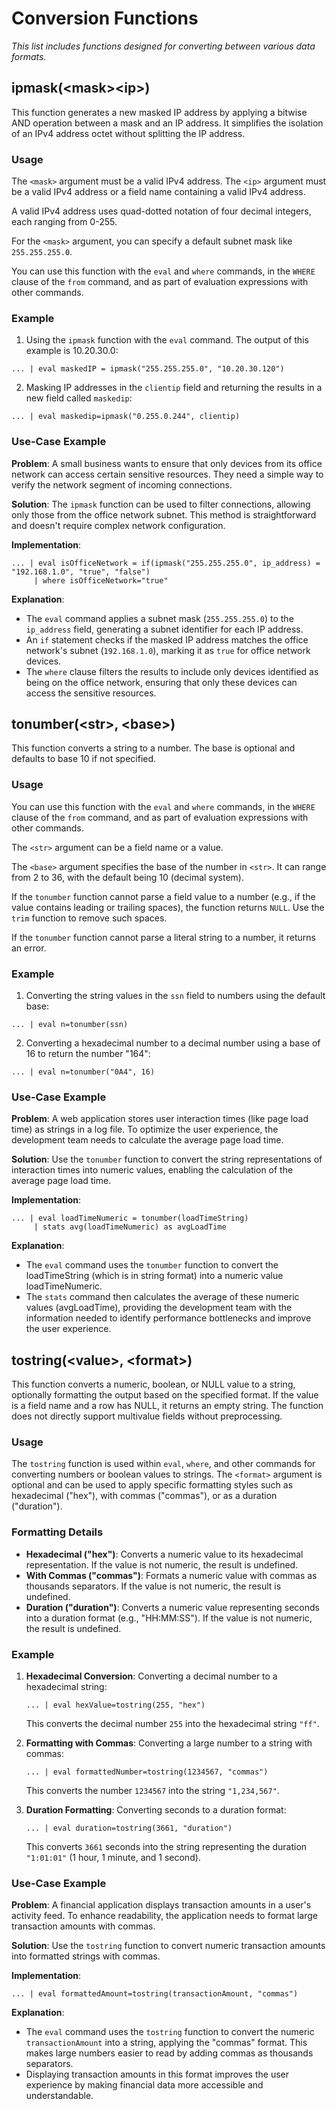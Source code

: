 
# Conversion Functions

_This list includes functions designed for converting between various data formats._

## **ipmask(&lt;mask&gt;&lt;ip&gt;)**

This function generates a new masked IP address by applying a bitwise AND operation between a mask and an IP address. It simplifies the isolation of an IPv4 address octet without splitting the IP address.

### Usage

The `<mask>` argument must be a valid IPv4 address. The `<ip>` argument must be a valid IPv4 address or a field name containing a valid IPv4 address.

A valid IPv4 address uses quad-dotted notation of four decimal integers, each ranging from 0-255.

For the `<mask>` argument, you can specify a default subnet mask like `255.255.255.0`.

You can use this function with the `eval` and `where` commands, in the `WHERE` clause of the `from` command, and as part of evaluation expressions with other commands.

### Example

1. Using the `ipmask` function with the `eval` command. The output of this example is 10.20.30.0:
```spl
... | eval maskedIP = ipmask("255.255.255.0", "10.20.30.120")
```

2. Masking IP addresses in the `clientip` field and returning the results in a new field called `maskedip`:
```spl
... | eval maskedip=ipmask("0.255.0.244", clientip)
```

### Use-Case Example

**Problem**: A small business wants to ensure that only devices from its office network can access certain sensitive resources. They need a simple way to verify the network segment of incoming connections.

**Solution**: The `ipmask` function can be used to filter connections, allowing only those from the office network subnet. This method is straightforward and doesn't require complex network configuration.

**Implementation**:

```spl
... | eval isOfficeNetwork = if(ipmask("255.255.255.0", ip_address) = "192.168.1.0", "true", "false")
     | where isOfficeNetwork="true"
```

**Explanation**:

- The `eval` command applies a subnet mask (`255.255.255.0`) to the `ip_address` field, generating a subnet identifier for each IP address.
- An `if` statement checks if the masked IP address matches the office network's subnet (`192.168.1.0`), marking it as `true` for office network devices.
- The `where` clause filters the results to include only devices identified as being on the office network, ensuring that only these devices can access the sensitive resources.

## **tonumber(&lt;str&gt;, &lt;base&gt;)**

This function converts a string to a number. The base is optional and defaults to base 10 if not specified.

### Usage

You can use this function with the `eval` and `where` commands, in the `WHERE` clause of the `from` command, and as part of evaluation expressions with other commands.

The `<str>` argument can be a field name or a value.

The `<base>` argument specifies the base of the number in `<str>`. It can range from 2 to 36, with the default being 10 (decimal system).

If the `tonumber` function cannot parse a field value to a number (e.g., if the value contains leading or trailing spaces), the function returns `NULL`. Use the `trim` function to remove such spaces.

If the `tonumber` function cannot parse a literal string to a number, it returns an error.

### Example
1. Converting the string values in the `ssn` field to numbers using the default base:
```spl
... | eval n=tonumber(ssn)
```

2. Converting a hexadecimal number to a decimal number using a base of 16 to return the number "164":
```spl
... | eval n=tonumber("0A4", 16)
```

### Use-Case Example

**Problem**: A web application stores user interaction times (like page load time) as strings in a log file. To optimize the user experience, the development team needs to calculate the average page load time.

**Solution**: Use the `tonumber` function to convert the string representations of interaction times into numeric values, enabling the calculation of the average page load time.

**Implementation**:

```spl
... | eval loadTimeNumeric = tonumber(loadTimeString)
     | stats avg(loadTimeNumeric) as avgLoadTime
```

**Explanation**:

- The `eval` command uses the `tonumber` function to convert the loadTimeString (which is in string format) into a numeric value loadTimeNumeric.
- The `stats` command then calculates the average of these numeric values (avgLoadTime), providing the development team with the information needed to identify performance bottlenecks and improve the user experience.

## **tostring(&lt;value&gt;, &lt;format&gt;)**

This function converts a numeric, boolean, or NULL value to a string, optionally formatting the output based on the specified format. If the value is a field name and a row has NULL, it returns an empty string. The function does not directly support multivalue fields without preprocessing.

### Usage

The `tostring` function is used within `eval`, `where`, and other commands for converting numbers or boolean values to strings. The `<format>` argument is optional and can be used to apply specific formatting styles such as hexadecimal ("hex"), with commas ("commas"), or as a duration ("duration").

### Formatting Details

- **Hexadecimal ("hex")**: Converts a numeric value to its hexadecimal representation. If the value is not numeric, the result is undefined.
- **With Commas ("commas")**: Formats a numeric value with commas as thousands separators. If the value is not numeric, the result is undefined.
- **Duration ("duration")**: Converts a numeric value representing seconds into a duration format (e.g., "HH:MM:SS"). If the value is not numeric, the result is undefined.

### Example

1. **Hexadecimal Conversion**: Converting a decimal number to a hexadecimal string:
   ```spl
   ... | eval hexValue=tostring(255, "hex")
   ```
   This converts the decimal number `255` into the hexadecimal string `"ff"`.

2. **Formatting with Commas**: Converting a large number to a string with commas:
   ```spl
   ... | eval formattedNumber=tostring(1234567, "commas")
   ```
   This converts the number `1234567` into the string `"1,234,567"`.

3. **Duration Formatting**: Converting seconds to a duration format:
   ```spl
   ... | eval duration=tostring(3661, "duration")
   ```
   This converts `3661` seconds into the string representing the duration `"1:01:01"` (1 hour, 1 minute, and 1 second).

### Use-Case Example

**Problem**: A financial application displays transaction amounts in a user's activity feed. To enhance readability, the application needs to format large transaction amounts with commas.

**Solution**: Use the `tostring` function to convert numeric transaction amounts into formatted strings with commas.

**Implementation**:

```spl
... | eval formattedAmount=tostring(transactionAmount, "commas")
```

**Explanation**:

- The `eval` command uses the `tostring` function to convert the numeric `transactionAmount` into a string, applying the "commas" format. This makes large numbers easier to read by adding commas as thousands separators.
- Displaying transaction amounts in this format improves the user experience by making financial data more accessible and understandable.